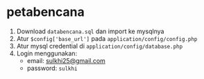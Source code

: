 # petabencana

1. Download `databencana.sql` dan import ke mysqlnya
2. Atur `$config['base_url']` pada `application/config/config.php`
3. Atur mysql credential di `application/config/database.php`
4. Login menggunakan: 
    - email: sulkhi25@gmail.com
    - password: `sulkhi`